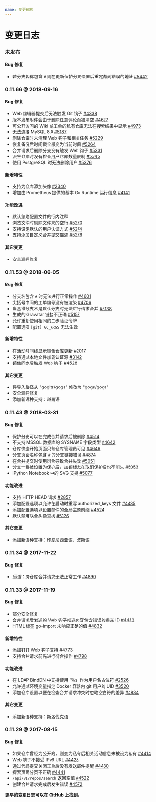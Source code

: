 ```yaml
---
name: 变更日志
---
```


# 变更日志

### 未发布

#### Bug 修复

- 若分支名称包含 `#` 则在更新保护分支设置后重定向到错误的地址 [#5442](https://github.com/gogs/gogs/issues/5442)

### 0.11.66 @ 2018-09-16

#### Bug 修复

- Web 编辑器提交后无法触发 Git 钩子 [#4338](https://github.com/gogs/gogs/issues/4338)
- 版本发布附件会由于删除任意评论而被清空 [#4627](https://github.com/gogs/gogs/issues/4627)
- 可公开访问的 Wiki 或工单的私有仓库无法在搜索结果中显示 [#4973](https://github.com/gogs/gogs/issues/4973)
- 无法连接 MySQL 8.0 [#5187](https://github.com/gogs/gogs/issues/5187)
- 删除仓库时未清理 Web 钩子和相关任务 [#5229](https://github.com/gogs/gogs/issues/5229)
- 恢复备份后时间戳全部变为当前时间 [#5264](https://github.com/gogs/gogs/issues/5264)
- 合并请求后删除分支没有触发 Web 钩子 [#5331](https://github.com/gogs/gogs/issues/5331)
- 派生仓库时没有检查用户仓库数量限制 [#5345](https://github.com/gogs/gogs/issues/5345)
- 使用 PostgreSQL 时无法删除用户 [#5376](https://github.com/gogs/gogs/issues/5376)

#### 新增特性

- 支持为仓库添加头像 [#2340](https://github.com/gogs/gogs/issues/2340)
- 增加由 Prometheus 提供的基本 Go Runtime 运行信息 [#4141](https://github.com/gogs/gogs/issues/4141)

#### 功能改进

- 默认忽略配置文件的行内注释
- 浏览文件时剔除文件末的空行 [#5270](https://github.com/gogs/gogs/pull/5270)
- 支持设定默认的用户认证方式 [#5274](https://github.com/gogs/gogs/issues/5274)
- 支持添加自定义合并提交描述 [#5276](https://github.com/gogs/gogs/pull/5276)

#### 其它变更

- 安全漏洞修复

### 0.11.53 @ 2018-06-05

#### Bug 修复

- 分支名包含 `#` 时无法进行正常操作 [#4601](https://github.com/gogs/gogs/issues/4601)
- 尖括号中间的工单编号没有被渲染 [#4706](https://github.com/gogs/gogs/issues/4706)
- 当基准分支不是默认分支时无法进行请求合并 [#5138](https://github.com/gogs/gogs/issues/5138)
- 生成的 Gravatar 链接不正确 [#5157](https://github.com/gogs/gogs/issues/5157)
- 允许重复使用相同的二步验证令牌
- 配置选项 `[git] GC_ARGS` 无法生效

#### 新增特性

- 在活动时间线显示镜像仓库更新 [#2017](https://github.com/gogs/gogs/issues/2017)
- 支持通过本地文件加载认证源 [#3142](https://github.com/gogs/gogs/issues/3142)
- 镜像同步后触发 Web 钩子 [#4528](https://github.com/gogs/gogs/issues/4528)

#### 其它变更

- 将导入路径从 "gogits/gogs" 修改为 "gogs/gogs"
- 安全漏洞修复
- 添加新语种支持：越南语

### 0.11.43 @ 2018-03-31

#### Bug 修复

- 保护分支可以在完成合并请求后被删除 [#4514](https://github.com/gogs/gogs/issues/4514)
- 不支持 MSSQL 数据库的 SYSNAME 字段类型 [#4642](https://github.com/gogs/gogs/issues/4642)
- 仓库快速开始页面只有仓库管理员可见 [#4646](https://github.com/gogs/gogs/issues/4646)
- 分支页面名称包含 `#` 的分支链接错误 [#4874](https://github.com/gogs/gogs/issues/4874)
- 在合并提交时使用衍合导致合并失效 [#5051](https://github.com/gogs/gogs/issues/5051)
- 分支一旦被设置为保护后，加锁标志在取消保护后也不消失 [#5053](https://github.com/gogs/gogs/issues/5053)
- IPython Notebook 中的 SVG 支持 [#5077](https://github.com/gogs/gogs/issues/5077)

#### 功能改进

- 支持 HTTP HEAD 请求 [#2857](https://github.com/gogs/gogs/issues/2857)
- 添加配置选项以允许在启动时重写 authorized_keys 文件 [#4435](https://github.com/gogs/gogs/issues/4435)
- 添加配置选项以设置邮件的全局主题前缀 [#4524](https://github.com/gogs/gogs/issues/4524)
- 默认禁用联合头像查找 [#5126](https://github.com/gogs/gogs/pull/5126)

#### 其它变更

- 添加新语种支持：印度尼西亚语、波斯语

### 0.11.34 @ 2017-11-22

#### Bug 修复

- *回退*：跨仓库合并请求无法正常工作 [#4890](https://github.com/gogs/gogs/issues/4890)

### 0.11.33 @ 2017-11-19

#### Bug 修复

- 部分安全修复
- 合并请求后发送的 Web 钩子推送内容包含错误的提交 ID [#4442](https://github.com/gogs/gogs/issues/4442)
- HTML 标签 go-import 未响应正确的值 [#4832](https://github.com/gogs/gogs/issues/4832)

#### 新增特性

- 添加钉钉 Web 钩子支持 [#4773](https://github.com/gogs/gogs/pull/4773)
- 支持合并请求前先进行衍合操作 [#4798](https://github.com/gogs/gogs/issues/4798)

#### 功能改进

- 在 LDAP BindDN 中支持使用 '%s' 作为用户名占位符 [#2526](https://github.com/gogs/gogs/issues/2526)
- 允许通过环境变量指定 Docker 容器内 git 用户的 UID [#3520](https://github.com/gogs/gogs/issues/3520)
- 添加仓库设置以便在检查合并请求冲突时忽略空白符的差异 [#4834](https://github.com/gogs/gogs/issues/4834)

#### 其它变更

- 添加新语种支持：斯洛伐克语

### 0.11.29 @ 2017-08-15

#### Bug 修复

- 如果仓库曾经为公开的，则变为私有后相关活动信息未被设为私有 [#4414](https://github.com/gogs/gogs/issues/4414)
- Web 钩子不接受 IPv6 URL [#4428](https://github.com/gogs/gogs/issues/4428)
- 通过代码提交关闭工单后没有发送邮件提醒 [#4430](https://github.com/gogs/gogs/issues/4430)
- 探索页面分页不正确 [#4441](https://github.com/gogs/gogs/issues/4441)
- `/api/v1/repos/search` 返回空值 [#4522](https://github.com/gogs/gogs/issues/4522)
- 创建合并请求完成后发生错误 [#4572](https://github.com/gogs/gogs/issues/4572)

**更早的变更日志可以在 [GitHub](https://github.com/gogs/gogs/releases?after=v0.11.29) 上找到。**
